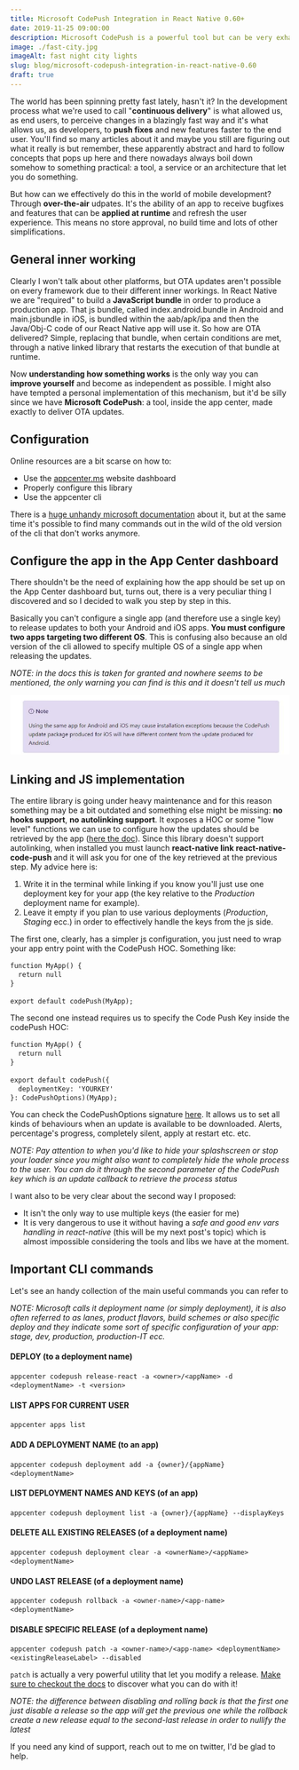 ```yaml
---
title: Microsoft CodePush Integration in React Native 0.60+
date: 2019-11-25 09:00:00
description: Microsoft CodePush is a powerful tool but can be very exhausting to configure. Let's cycle over the necessary details
image: ./fast-city.jpg
imageAlt: fast night city lights
slug: blog/microsoft-codepush-integration-in-react-native-0.60
draft: true
---
```


The world has been spinning pretty fast lately, hasn't it?
In the development process what we're used to call "**continuous delivery**" is what allowed us, as end users, to perceive changes in a blazingly fast way and it's what allows us, as developers, to **push fixes** and new features faster to the end user.
You'll find so many articles about it and maybe you still are figuring out what it really is but remember, these apparently abstract and hard to follow concepts that pops up here and there nowadays always boil down somehow to something practical: a tool, a service or an architecture that let you do something.

But how can we effectively do this in the world of mobile development? Through **over-the-air** udpates.
It's the ability of an app to receive bugfixes and features that can be **applied at runtime** and refresh the user experience. This means no store approval, no build time and lots of other simplifications.

## General inner working

Clearly I won't talk about other platforms, but OTA updates aren't possible on every framework due to their different inner workings.
In React Native we are "required" to build a **JavaScript bundle** in order to produce a production app. That js bundle, called index.android.bundle in Android and main.jsbundle in iOS, is bundled within the aab/apk/ipa and then the Java/Obj-C code of our React Native app will use it.
So how are OTA delivered? Simple, replacing that bundle, when certain conditions are met, through a native linked library that restarts the execution of that bundle at runtime.

Now **understanding how something works** is the only way you can **improve yourself** and become as independent as possible. I might also have tempted a personal implementation of this mechanism, but it'd be silly since we have **Microsoft CodePush**: a tool, inside the app center, made exactly to deliver OTA updates.

## Configuration

Online resources are a bit scarse on how to:

- Use the [appcenter.ms](http://appcenter.ms/apps) website dashboard
- Properly configure this library
- Use the appcenter cli

There is a [huge unhandy microsoft documentation](https://docs.microsoft.com/en-us/appcenter/) about it, but at the same time it's possible to find many commands out in the wild of the old version of the cli that don't works anymore.

## Configure the app in the App Center dashboard

There shouldn't be the need of explaining how the app should be set up on the App Center dashboard but, turns out, there is a very peculiar thing I discovered and so I decided to walk you step by step in this.

Basically you can't configure a single app (and therefore use a single key) to release updates to both your Android and iOS apps. **You must configure two apps targeting two different OS**. This is confusing also because an old version of the cli allowed to specify multiple OS of a single app when releasing the updates.

_NOTE: in the docs this is taken for granted and nowhere seems to be mentioned, the only warning you can find is this and it doesn't tell us much_

![App Center Warning](./appcenter-warning.jpg)

## Linking and JS implementation

The entire library is going under heavy maintenance and for this reason something may be a bit outdated and something else might be missing: **no hooks support**, **no autolinking support**.
It exposes a HOC or some "low level" functions we can use to configure how the updates should be retrieved by the app ([here the doc](https://github.com/microsoft/react-native-code-push/blob/master/docs/api-js.md)).
Since this library doesn't support autolinking, when installed you must launch **react-native link react-native-code-push** and it will ask you for one of the key retrieved at the previous step.
My advice here is:

1. Write it in the terminal while linking if you know you'll just use one deployment key for your app (the key relative to the _Production_ deployment name for example).
2. Leave it empty if you plan to use various deployments (_Production_, _Staging_ ecc.) in order to effectively handle the keys from the js side.

The first one, clearly, has a simpler js configuration, you just need to wrap your app entry point with the CodePush HOC. Something like:

```JSX
function MyApp() {
  return null
}

export default codePush(MyApp);
```

The second one instead requires us to specify the Code Push Key inside the codePush HOC:

```JSX
function MyApp() {
  return null
}

export default codePush({
  deploymentKey: 'YOURKEY'
}: CodePushOptions)(MyApp);
```

You can check the CodePushOptions signature [here](https://github.com/microsoft/react-native-code-push/blob/master/docs/api-js.md#codepushoptions). It allows us to set all kinds of behaviours when an update is available to be downloaded. Alerts, percentage's progress, completely silent, apply at restart etc. etc.

_NOTE: Pay attention to when you'd like to hide your splashscreen or stop your loader since you might also want to completely hide the whole process to the user. You can do it through the second parameter of the CodePush key which is an update callback to retrieve the process status_

I want also to be very clear about the second way I proposed:

- It isn't the only way to use multiple keys (the easier for me)
- It is very dangerous to use it without having a _safe and good env vars handling in react-native_ (this will be my next post's topic) which is almost impossible considering the tools and libs we have at the moment.

## Important CLI commands

Let's see an handy collection of the main useful commands you can refer to <br/>

_NOTE: Microsoft calls it deployment name (or simply deployment), it is also often referred to as lanes, product flavors, build schemes or also specific deploy and they indicate some sort of specific configuration of your app: stage, dev, production, production-IT ecc._

#### DEPLOY (to a deployment name)

```
appcenter codepush release-react -a <owner>/<appName> -d <deploymentName> -t <version>
```

#### LIST APPS FOR CURRENT USER

```
appcenter apps list
```

#### ADD A DEPLOYMENT NAME (to an app)

```
appcenter codepush deployment add -a {owner}/{appName} <deploymentName>
```

#### LIST DEPLOYMENT NAMES AND KEYS (of an app)

```
appcenter codepush deployment list -a {owner}/{appName} --displayKeys
```

#### DELETE ALL EXISTING RELEASES (of a deployment name)

```
appcenter codepush deployment clear -a <ownerName>/<appName> <deploymentName>
```

#### UNDO LAST RELEASE (of a deployment name)

```
appcenter codepush rollback -a <owner-name>/<app-name> <deploymentName>
```

#### DISABLE SPECIFIC RELEASE (of a deployment name)

```
appcenter codepush patch -a <owner-name>/<app-name> <deploymentName> <existingReleaseLabel> --disabled
```

`patch` is actually a very powerful utility that let you modify a release. [Make sure to checkout the docs](https://docs.microsoft.com/en-us/appcenter/distribution/codepush/cli#patching-update-metadata) to discover what you can do with it!

_NOTE: the difference between disabling and rolling back is that the first one just disable a release so the app will get the previous one while the rollback create a new release equal to the second-last release in order to nullify the latest_

If you need any kind of support, reach out to me on twitter, I'd be glad to help.

